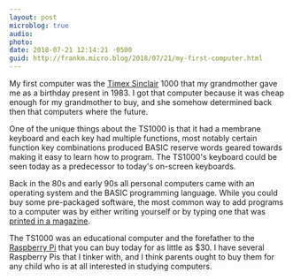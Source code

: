 ```yaml
---
layout: post
microblog: true
audio: 
photo: 
date: 2018-07-21 12:14:21 -0500
guid: http://frankm.micro.blog/2018/07/21/my-first-computer.html
---
```

My first computer was the [Timex Sinclair](http://oldcomputers.net/ts1000.html) 1000 that my grandmother gave me as a birthday present in 1983. I got that computer because it was cheap enough for my grandmother to buy, and she somehow determined back then that computers where the future. 

One of the unique things about the TS1000 is that it had a membrane keyboard and each key had multiple functions, most notably certain function key combinations produced BASIC reserve words geared towards making it easy to learn how to program. The TS1000's keyboard could be seen today as a predecessor to today's on-screen keyboards. 

Back in the 80s and early 90s all personal computers came with an operating system and the BASIC programming language. While you could buy some pre-packaged software, the most common way to add programs to a computer was by either writing yourself or by typing one that was [printed in a magazine](https://arstechnica.com/staff/2012/12/first-encounter-compute-magazine-and-its-glorious-tedious-type-in-code/).

The TS1000 was an educational computer and the forefather to the [Raspberry Pi](https://www.raspberrypi.org/) that you can buy today for as little as $30. I have several Raspberry Pis that I tinker with, and I think parents ought to buy them for any child who is at all interested in studying computers. 
